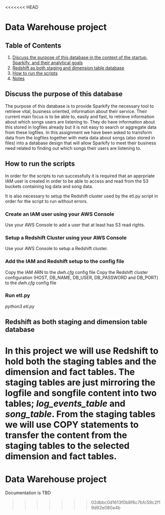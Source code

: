<<<<<<< HEAD
# Data Warehouse project

## Table of Contents

1. [Discuss the purpose of this database in the context of the startup, Sparkify, and their analytical goals](#discuss)
2. [Redshift as both staging and dimension table database](#redshift)
3. [How to run the scripts](#run)
4. [Notes](#notes)

## <a name="discuss"></a>Discuss the purpose of this database
The purpose of this database is to provide Sparkify the necessary tool to retrieve vital, business oriented, information about their service. Their current main focus is to be able to, easily and fast, to retrieve information about which songs users are listening to. They do have information about this stored in logfiles already but it is not easy to search or aggregate data from these logfiles. In this assignment we have been asked to transform data from the logfiles together with meta data about songs (also stored in files) into a database design that will allow Sparkify to meet their business need related to finding out which songs their users are listening to.

## <a name="run"></a>How to run the scripts
In order for the scripts to run successfully it is required that an apprpriate IAM user is created in order to be able to access and read from the S3 buckets containing log data and song data.

It is also necessary to setup the Redshift cluster used by the etl.py script in order for the script to run without errors.

### Create an IAM user using your AWS Console
Use your AWS Console to add a user that at least has S3 read rights.

### Setup a Redshift Cluster using your AWS Console
Use your AWS Console to setup a Redshift cluster.

### Add the IAM and Redshift setup to the config file
Copy the IAM ARN to the _dwh.cfg_ config file
Copy the Redshift cluster configuration (HOST, DB_NAME, DB_USER, DB_PASSWORD and DB_PORT) to the _dwh.cfg_ config file

### Run etl.py
_python3 etl.py_

## <a name="redshift"></a>Redshift as both staging and dimension table database
In this project we will use Redshift to hold both the staging tables and the dimension and fact tables. The staging tables are just mirroring the logfile and songfile content into two tables; *log_events_table* and *song_table*. From the staging tables we will use COPY statements to transfer the content from the staging tables to the selected dimension and fact tables.
=======
# Data Warehouse project
Documentation is TBD
>>>>>>> 02dbbc0d1613f0b8f6c7bfc59c2f19d92e080a4b
